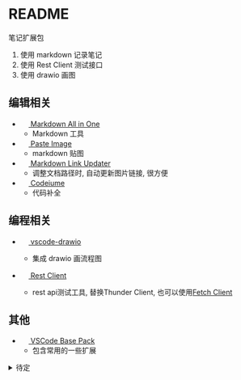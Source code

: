 # README

笔记扩展包

1. 使用 markdown 记录笔记
2. 使用 Rest Client 测试接口
3. 使用 drawio 画图

## 编辑相关

- [<img src="https://yzhang.gallery.vsassets.io/_apis/public/gallery/publisher/yzhang/extension/markdown-all-in-one/latest/assetbyname/Microsoft.VisualStudio.Services.Icons.Default" height="16px" /> Markdown All in One](https://marketplace.visualstudio.com/items?itemName=yzhang.markdown-all-in-one)
  - Markdown 工具
- [<img src="https://mushan.gallery.vsassets.io/_apis/public/gallery/publisher/mushan/extension/vscode-paste-image/latest/assetbyname/Microsoft.VisualStudio.Services.Icons.Default" height="16px" /> Paste Image](https://marketplace.visualstudio.com/items?itemName=mushan.vscode-paste-image)
  - markdown 贴图
- [<img src="https://mathiassoeholm.gallery.vsassets.io/_apis/public/gallery/publisher/mathiassoeholm/extension/markdown-link-updater/latest/assetbyname/Microsoft.VisualStudio.Services.Icons.Default" height="16px" /> Markdown Link Updater](https://marketplace.visualstudio.com/items?itemName=mathiassoeholm.markdown-link-updater)
  - 调整文档路径时, 自动更新图片链接, 很方便
- [<img src="https://VisualStudioExptTeam.gallery.vsassets.io/_apis/public/gallery/publisher/codeium/extension/codeium/latest/assetbyname/Microsoft.VisualStudio.Services.Icons.Default" height="16px" /> Codeiume](https://marketplace.visualstudio.com/items?itemName=codeium.codeium)
  - 代码补全

## 编程相关

- [<img src="https://eightHundreds.gallery.vsassets.io/_apis/public/gallery/publisher/eightHundreds/extension/vscode-drawio/latest/assetbyname/Microsoft.VisualStudio.Services.Icons.Default" height="16px" /> vscode-drawio](https://marketplace.visualstudio.com/items?itemName=eightHundreds.vscode-drawio)

  - 集成 drawio 画流程图

- [<img src="https://humao.gallery.vsassets.io/_apis/public/gallery/publisher/humao/extension/rest-client/latest/assetbyname/Microsoft.VisualStudio.Services.Icons.Default" height="16px" /> Rest Client](https://marketplace.visualstudio.com/items?itemName=humao.rest-client)
  - rest api测试工具, 替换Thunder Client, 也可以使用[Fetch Client](https://marketplace.visualstudio.com/items?itemName=GanesanChandran.fetch-client)

## 其他

- [<img src="https://anaer.gallery.vsassets.io/_apis/public/gallery/publisher/anaer/extension/vscode-base-pack/latest/assetbyname/Microsoft.VisualStudio.Services.Icons.Default" height="16px" /> VSCode Base Pack](https://marketplace.visualstudio.com/items?itemName=anaer.vscode-base-pack)
  - 包含常用的一些扩展

<details>
<summary> 待定 </summary>

- [<img src="https://SimVet.gallery.vsassets.io/_apis/public/gallery/publisher/SimVet/extension/markdown-tags/latest/assetbyname/Microsoft.VisualStudio.Services.Icons.Default" height="16px" /> markdown-tags](https://marketplace.visualstudio.com/items?itemName=SimVet.markdown-tags)
  - markdown 标签
- [<img src="https://zardoy.gallery.vsassets.io/_apis/public/gallery/publisher/zardoy/extension/terminal-code-runner/latest/assetbyname/Microsoft.VisualStudio.Services.Icons.Default" height="16px" /> Terminal Code Runner](https://marketplace.visualstudio.com/items?itemName=zardoy.terminal-code-runner)
  - 终端代码执行
- [<img src="https://rangav.gallery.vsassets.io/_apis/public/gallery/publisher/rangav/extension/vscode-thunder-client/latest/assetbyname/Microsoft.VisualStudio.Services.Icons.Default" height="16px" /> Thunder Client](https://marketplace.visualstudio.com/items?itemName=rangav.vscode-thunder-client)
  - 类似 PostMan, 大于 v2.6.2 版本的Git Sync为付费订阅功能

</details>

[扩展图标]: https://www.iconfinder.com/icons/1519778/book_colorful_notebook_office_school_icon
